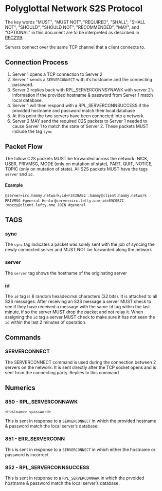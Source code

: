 # Polyglottal Network S2S Protocol

The key words "MUST", "MUST NOT", "REQUIRED", "SHALL", "SHALL NOT", "SHOULD", "SHOULD NOT", "RECOMMENDED", "MAY", and "OPTIONAL" in this document are to be interpreted as described in [RFC2119](http://tools.ietf.org/html/rfc2119).

Servers connect over the same TCP channel that a client connects to.

## Connection Process
1. Server 1 opens a TCP connection to Server 2
2. Server 1 sends a `SERVERCONNECT` with it’s hostname and the connecting password.
3. Server 2 replies back with RPL_SERVERCONNSYNAWK with server 2’s information if the provided hostname & password from Server 1 match local database. 
4. Server 1 will then respond with a RPL_SERVERCONNSUCCESS if the provided hostname and password match their local database
5. At this point the two servers have been connected into a network. 
6. Server 2 MAY send the required C2S packets to Server 1 needed to cause Server 1 to match the state of Server 2. These packets MUST include the tag `sync` 

## Packet Flow
The follow C2S packets MUST be forwarded across the network: NICK, USER, PRIVMSG, MODE (only on mutation of state), PART, QUIT, NOTICE, TOPIC (only on mutation of state).
All S2S packets MUST have the tags `server` and `id`.

#### Example
`@server=irc.hammy.network;id=F3430AE2 :hammy@client.hammy.network PRIVMSG #general Henlo`
`@server=irc.lefty.one;id=89C0B7C :mozzy@client.lefty.one JOIN #general`


## TAGS
### sync
The `sync` tag indicates a packet was solely sent with the job of syncing the newly connected server and MUST NOT be forwarded along the network
### server
The `server` tag shows the hostname of the originating server
### id
The `id` tag is 8 random hexadecimal characters (32 bits). It is attached to all S2S messages. After receiving an S2S message a server MUST check to see if they have received a message with the same `id` tag within the last minute, if so the server MUST drop the packet and not relay it. When assigning the `id` tag a server MUST check to make sure it has not seen the `id` within the last 2 minutes of operation.

## Commands

### SERVERCONNECT <hostname> <password> 
The SERVERCONNECT command is used during the connection between 2 servers on the network. It is sent directly after the TCP socket opens and is sent from the connecting party.
Replies to this command 

## Numerics

### 850 - RPL_SERVERCONNAWK
```
<hostname> <password>
```
This is sent in response to a `SERVERCONNECT` in which the provided hostname & password match the local server’s database. 

### 851 - ERR_SERVERCONN
This is sent in response to a `SERVERCONNECT` in which either the hostname or password is incorrect

### 852 - RPL_SERVERCONNSUCCESS
This is sent in response to a `RPL_SERVERCONNAWK` in which the prvoided hostname & password match the local server’s database.
